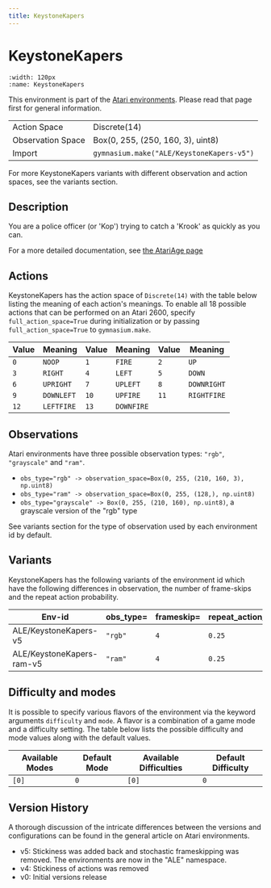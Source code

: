 ```yaml
---
title: KeystoneKapers
---
```


# KeystoneKapers

```{figure} ../_static/videos/environments/keystone_kapers.gif
:width: 120px
:name: KeystoneKapers
```

This environment is part of the <a href='..'>Atari environments</a>. Please read that page first for general information.

|   |   |
|---|---|
| Action Space | Discrete(14) |
| Observation Space | Box(0, 255, (250, 160, 3), uint8) |
| Import | `gymnasium.make("ALE/KeystoneKapers-v5")` |

For more KeystoneKapers variants with different observation and action spaces, see the variants section.

## Description

You are a police officer (or 'Kop') trying to catch a 'Krook' as quickly as you can.

For a more detailed documentation, see [the AtariAge page](https://atariage.com/manual_html_page.php?SoftwareLabelID=261)

## Actions

KeystoneKapers has the action space of `Discrete(14)` with the table below listing the meaning of each action's meanings.
To enable all 18 possible actions that can be performed on an Atari 2600, specify `full_action_space=True` during
initialization or by passing `full_action_space=True` to `gymnasium.make`.

| Value   | Meaning    | Value   | Meaning    | Value   | Meaning     |
|---------|------------|---------|------------|---------|-------------|
| `0`     | `NOOP`     | `1`     | `FIRE`     | `2`     | `UP`        |
| `3`     | `RIGHT`    | `4`     | `LEFT`     | `5`     | `DOWN`      |
| `6`     | `UPRIGHT`  | `7`     | `UPLEFT`   | `8`     | `DOWNRIGHT` |
| `9`     | `DOWNLEFT` | `10`    | `UPFIRE`   | `11`    | `RIGHTFIRE` |
| `12`    | `LEFTFIRE` | `13`    | `DOWNFIRE` |         |             |

## Observations

Atari environments have three possible observation types: `"rgb"`, `"grayscale"` and `"ram"`.

- `obs_type="rgb" -> observation_space=Box(0, 255, (210, 160, 3), np.uint8)`
- `obs_type="ram" -> observation_space=Box(0, 255, (128,), np.uint8)`
- `obs_type="grayscale" -> Box(0, 255, (210, 160), np.uint8)`, a grayscale version of the "rgb" type

See variants section for the type of observation used by each environment id by default.


## Variants

KeystoneKapers has the following variants of the environment id which have the following differences in observation,
the number of frame-skips and the repeat action probability.

| Env-id                    | obs_type=   | frameskip=   | repeat_action_probability=   |
|---------------------------|-------------|--------------|------------------------------|
| ALE/KeystoneKapers-v5     | `"rgb"`     | `4`          | `0.25`                       |
| ALE/KeystoneKapers-ram-v5 | `"ram"`     | `4`          | `0.25`                       |

## Difficulty and modes

It is possible to specify various flavors of the environment via the keyword arguments `difficulty` and `mode`.
A flavor is a combination of a game mode and a difficulty setting. The table below lists the possible difficulty and mode values
along with the default values.

| Available Modes   | Default Mode   | Available Difficulties   | Default Difficulty   |
|-------------------|----------------|--------------------------|----------------------|
| `[0]`             | `0`            | `[0]`                    | `0`                  |

## Version History

A thorough discussion of the intricate differences between the versions and configurations can be found in the general article on Atari environments.

* v5: Stickiness was added back and stochastic frameskipping was removed. The environments are now in the "ALE" namespace.
* v4: Stickiness of actions was removed
* v0: Initial versions release
